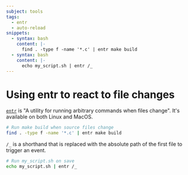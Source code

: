 ```yaml
---
subject: tools
tags:
  - entr
  - auto-reload
snippets:
  - syntax: bash
    content: |-
      find . -type f -name '*.c' | entr make build
  - syntax: bash
    content: |-
      echo my_script.sh | entr /_
---
```


# Using entr to react to file changes

[`entr`][entr-github] is "A utility for running arbitrary commands when files
change". It's available on both Linux and MacOS.

```bash
# Run make build when source files change
find . -type f -name '*.c' | entr make build
```

`/_` is a shorthand that is replaced with the absolute path of the first file
to trigger an event.

```bash
# Run my_script.sh on save
echo my_script.sh | entr /_
```

[entr-github]: https://github.com/eradman/entr
